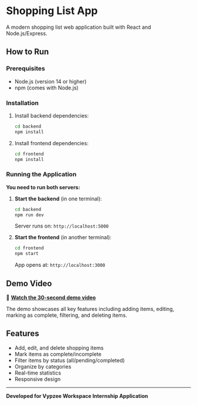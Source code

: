 # Shopping List App

A modern shopping list web application built with React and Node.js/Express.

## How to Run

### Prerequisites
- Node.js (version 14 or higher)
- npm (comes with Node.js)

### Installation
1. Install backend dependencies:
   ```bash
   cd backend
   npm install
   ```

2. Install frontend dependencies:
   ```bash
   cd frontend
   npm install
   ```

### Running the Application

**You need to run both servers:**

1. **Start the backend** (in one terminal):
   ```bash
   cd backend
   npm run dev
   ```
   Server runs on: `http://localhost:5000`

2. **Start the frontend** (in another terminal):
   ```bash
   cd frontend
   npm start
   ```
   App opens at: `http://localhost:3000`

## Demo Video

🎥 **[Watch the 30-second demo video](./demo-video.mp4)**

The demo showcases all key features including adding items, editing, marking as complete, filtering, and deleting items.

## Features
- Add, edit, and delete shopping items
- Mark items as complete/incomplete
- Filter items by status (all/pending/completed)
- Organize by categories
- Real-time statistics
- Responsive design

---
**Developed for Vypzee Workspace Internship Application**
